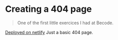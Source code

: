 # Creating a 404 page
> One of the first little exercices I had at Becode.

[Deployed on netlify](https://jolly-torvalds-be49d2.netlify.com/)
Just a basic 404 page.